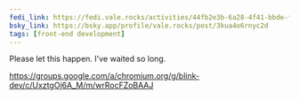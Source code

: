 ```yaml
---
fedi_link: https://fedi.vale.rocks/activities/44fb2e3b-6a28-4f41-bbde-f3b228e27d9f
bsky_link: https://bsky.app/profile/vale.rocks/post/3kua4o6rnyc2d
tags: [front-end development]
---
```


Please let this happen. I've waited so long.

<https://groups.google.com/a/chromium.org/g/blink-dev/c/UxztgOj6A_M/m/wrRocFZoBAAJ>
